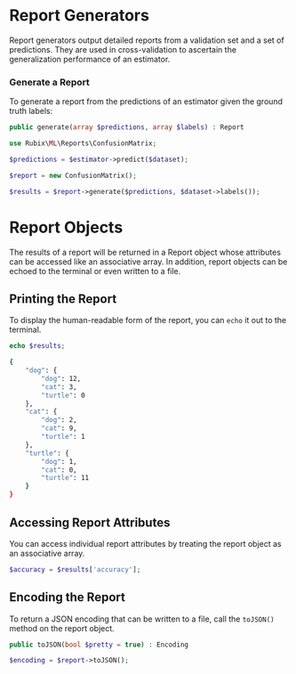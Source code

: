 # Report Generators
Report generators output detailed reports from a validation set and a set of predictions. They are used in cross-validation to ascertain the generalization performance of an estimator.

### Generate a Report
To generate a report from the predictions of an estimator given the ground truth labels:
```php
public generate(array $predictions, array $labels) : Report
```

```php
use Rubix\ML\Reports\ConfusionMatrix;

$predictions = $estimator->predict($dataset);

$report = new ConfusionMatrix();

$results = $report->generate($predictions, $dataset->labels());
```

# Report Objects
The results of a report will be returned in a Report object whose attributes can be accessed like an associative array. In addition, report objects can be echoed to the terminal or even written to a file.

## Printing the Report
To display the human-readable form of the report, you can `echo` it out to the terminal.

```php
echo $results;
```

```sh
{
    "dog": {
        "dog": 12,
        "cat": 3,
        "turtle": 0
    },
    "cat": {
        "dog": 2,
        "cat": 9,
        "turtle": 1
    },
    "turtle": {
        "dog": 1,
        "cat": 0,
        "turtle": 11
    }
}
```

## Accessing Report Attributes
You can access individual report attributes by treating the report object as an associative array.

```php
$accuracy = $results['accuracy'];
```

## Encoding the Report
To return a JSON encoding that can be written to a file, call the `toJSON()` method on the report object.
```php
public toJSON(bool $pretty = true) : Encoding
```

```php
$encoding = $report->toJSON();
```